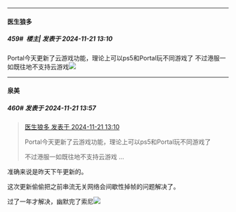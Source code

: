 ﻿
*****

####  医生狼多  
##### 459#         楼主| 发表于 2024-11-21 13:10

Portal今天更新了云游戏功能，理论上可以ps5和Portal玩不同游戏了
不过港服一如既往地不支持云游戏<img src="https://static.saraba1st.com/image/smiley/face2017/009.gif" referrerpolicy="no-referrer">


*****

####  泉美  
##### 460#       发表于 2024-11-21 13:57

<blockquote><a href="httphttps://bbs.saraba1st.com/2b/forum.php?mod=redirect&amp;goto=findpost&amp;pid=66744558&amp;ptid=2149659" target="_blank">医生狼多 发表于 2024-11-21 13:10</a>

Portal今天更新了云游戏功能，理论上可以ps5和Portal玩不同游戏了

不过港服一如既往地不支持云游戏 ...</blockquote>
准确来说是昨天下午更新的。

这次更新偷偷把之前串流无关网络会间歇性掉帧的问题解决了。

过了一年才解决，幽默完了索尼<img src="https://static.saraba1st.com/image/smiley/face2017/067.png" referrerpolicy="no-referrer">

